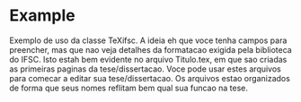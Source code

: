 Example
=======

Exemplo de uso da classe TeXifsc. A ideia eh que voce tenha campos
para preencher, mas que nao veja detalhes da formatacao exigida pela
biblioteca do IFSC. Isto estah bem evidente no arquivo Titulo.tex, em
que sao criadas as primeiras paginas da tese/dissertacao. Voce pode
usar estes arquivos para comecar a editar sua tese/dissertacao. Os
arquivos estao organizados de forma que seus nomes reflitam bem qual
sua funcao na tese.